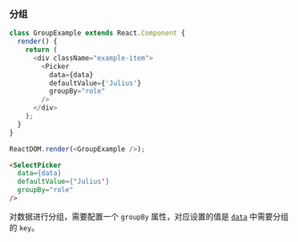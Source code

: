 ### 分组

<!--start-code-->
```js
class GroupExample extends React.Component {
  render() {
    return (
      <div className="example-item">
        <Picker
          data={data}
          defaultValue={'Julius'}
          groupBy="role"
        />
      </div>
    );
  }
}

ReactDOM.render(<GroupExample />);

```
<!--end-code-->


```html
<SelectPicker
  data={data}
  defaultValue={'Julius'}
  groupBy="role"
/>

```

对数据进行分组，需要配置一个 `groupBy` 属性，对应设置的值是 [`data`](https://github.com/rsuite/rsuite-selectpicker/blob/master/docs/data/userGroups.js) 中需要分组的 `key`。
